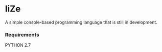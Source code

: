 # liZe
A simple console-based programming language that is still in development.

### Requirements
PYTHON 2.7

